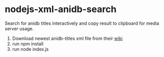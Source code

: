 # nodejs-xml-anidb-search
Search for anidb titles interactively and copy result to clipboard for media server usage.

1. Download newest anidb-titles xml file from their [wiki](http://anidb.net/api/anime-titles.xml.gz)
2. run npm install
3. run node index.js
